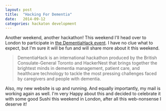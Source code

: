 ```yaml
---
layout: post
title:  "Hacking For Dementia"
date:   2014-09-12
categories: hackaton development 
---
```


Another weekend, another hackathon! This weekend I'll head over to London to participate in [the DementiaHack event](http://hackernest.com/dementiahack/). I have no clue what to expect, but I'm sure it will be fun and will share more about it this weekend.

> DementiaHack is an international hackathon produced by the British Consulate-General Toronto and HackerNest that brings together the brightest minds in dementia management, patient care, and healthcare technology to tackle the most pressing challenges faced by caregivers and people with dementia.

Also, my new website is up and running. And equally importantly, my mail is working again as well. I'm very Happy about this and decided to celebrate it with some good Sushi this weekend in London, after all this web-nonsense I deserve it!